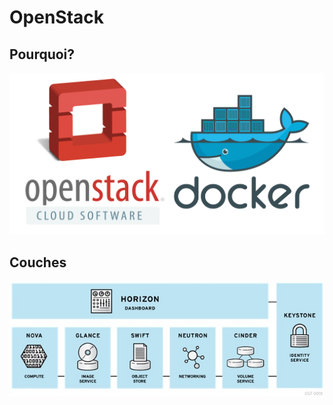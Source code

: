 # OpenStack

## Pourquoi?

![alt tag](https://github.com/CollegeBoreal/INF1045-16A/blob/master/2.OpenStack/openstack-and-docker.png)

## Couches

![alt tag](https://github.com/CollegeBoreal/INF1045-16A/blob/master/2.OpenStack/OpenStack-Platform.jpg)


